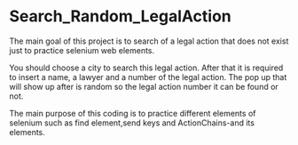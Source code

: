 # Search_Random_LegalAction
 The main goal of this project is to search of a legal action that does not exist just to practice selenium web elements.

 You should choose a city to search this legal action. After that it is required to insert a name, a lawyer and a number of the legal action. The pop up that will show up after is random so the legal action number it can be found or not.

 The main purpose of this coding is to practice different elements of selenium such as find element,send keys and ActionChains-and its elements.
